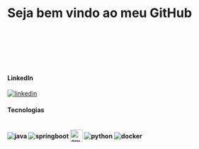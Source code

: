 
<br> </br>

<h1>  Seja bem vindo ao meu GitHub  </h1>
<br> </br>


<br> </br>

<h4>LinkedIn</h4>

[![linkedin](https://img.shields.io/badge/LinkedIn-0077B5?style=for-the-badge&logo=linkedin&logoColor=white)](https://www.linkedin.com/in/viniciusnogi)</br>


<h4>Tecnologias<h4>

<div style="display: inline_block"><br/>
<img align="center" alt="java" src="https://img.shields.io/badge/Java-ED8B00?style=for-the-badge&logo=openjdk&logoColor=white" />
<img align="center" alt="springboot" src= "https://img.shields.io/badge/Spring%20Boot-6DB33F?style=for-the-badge&logo=springboot&logoColor=white" />
<img align="center" alt="aws" src= "https://img.shields.io/badge/AWS-%23FF9900.svg?logo=amazon-web-services&logoColor=white" height="28"/>  
<img align="center" alt="python" src= "https://img.shields.io/badge/python-3670A0?style=for-the-badge&logo=python&logoColor=ffdd54"/>
<img align="center" alt="docker" src= "https://img.shields.io/badge/Docker-2496ED?logo=docker&logoColor=fff"/>
 
</div>

 
